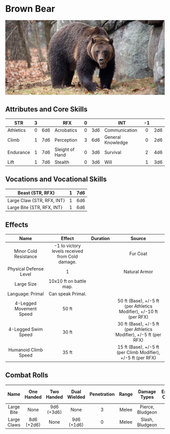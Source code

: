 # Brown Bear

![NotMyImage](BrownBear.png)

## Attributes and Core Skills

| STR       | 3 |    | RFX             | 0 |    | INT               | -1 |    |
| --------- | :-: | :-: | --------------- | :-: | :-: | ----------------- | :-: | :-: |
| Athletics | 0 | 6d6 | Acrobatics      | 0 | 3d6 | Communication     | 0 | 2d6 |
| Climb     | 1 | 7d6 | Perception      | 3 | 6d6 | General Knowledge | 0 | 2d6 |
| Endurance | 1 | 7d6 | Sleight of Hand | 0 | 3d6 | Survival          | 2 | 4d6 |
| Lift      | 1 | 7d6 | Stealth         | 0 | 3d6 | Will              | 1 | 3d6 |

## Vocations and Vocational Skills

| Beast {STR, RFX}           | 1 | 7d6 |
| -------------------------- | :-: | :-: |
| Large Claw {STR, RFX, INT} | 1 | 6d6 |
| Large Bite {STR, RFX, INT} | 1 | 6d6 |

## Effects

|          Name          |                     Effect                     | Duration |                          Source                          |
| :---------------------: | :---------------------------------------------: | :------: | :-------------------------------------------------------: |
|  Minor Cold Resistance  | -1 to victory levels received from Cold damage. |          |                         Fur Coat                         |
| Physical Defense Level |                        1                        |          |                       Natural Armor                       |
|       Large Size       |             10x10 ft on battle map.             |          |                                                          |
|    Language: Primal    |                Can speak Primal.                |          |                                                          |
| 4-Legged Movement Speed |                      50 ft                      |          | 50 ft (Base), +/-5 ft (per Athletics Modifier), +/-10 ft (per RFX) |
|  4-Legged Swim Speed  |                      30 ft                      |          | 30 ft (Base), +/-5 ft (per Athletics Modifier), +/-5 ft (per RFX) |
|  Humanoid Climb Speed  |                      35 ft                      |          |   15 ft (Base), +/-5 ft (per Climb Modifier), +/-5 ft (per RFX)   |

## Combat Rolls

|    Name    | One<br />Handed | Two<br />Handed | Dual<br />Wielded | Penetration | Range | Damage<br />Types | Engageable<br />Opponents | Area Of<br />Effect | Resource<br />Class |
| :---------: | :-------------: | :-------------: | :---------------: | :---------: | :---: | :---------------: | :-----------------------: | :-----------------: | :-----------------: |
| Large Bite |      None      | 9d6<br />(+3d6) |       None       |      3      | Melee | Pierce, Bludgeon |             1             |        None        |        None        |
| Large Claws | 8d6<br />(+2d6) |      None      |  9d6<br />(+1d6)  |      0      | Melee |  Slash, Bludgeon  |           Rapid           |        None        |        None        |

